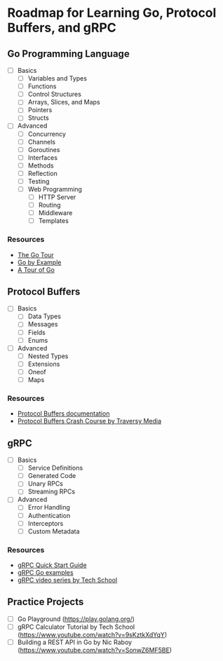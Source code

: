 # Roadmap for Learning Go, Protocol Buffers, and gRPC

## Go Programming Language
- [ ] Basics
  - [ ] Variables and Types
  - [ ] Functions
  - [ ] Control Structures
  - [ ] Arrays, Slices, and Maps
  - [ ] Pointers
  - [ ] Structs
- [ ] Advanced
  - [ ] Concurrency
  - [ ] Channels
  - [ ] Goroutines
  - [ ] Interfaces
  - [ ] Methods
  - [ ] Reflection
  - [ ] Testing
  - [ ] Web Programming
    - [ ] HTTP Server
    - [ ] Routing
    - [ ] Middleware
    - [ ] Templates

### Resources
- [The Go Tour](https://tour.golang.org/welcome/1)
- [Go by Example](https://gobyexample.com/)
- [A Tour of Go](https://tour.golang.org/list)

## Protocol Buffers
- [ ] Basics
  - [ ] Data Types
  - [ ] Messages
  - [ ] Fields
  - [ ] Enums
- [ ] Advanced
  - [ ] Nested Types
  - [ ] Extensions
  - [ ] Oneof
  - [ ] Maps

### Resources
- [Protocol Buffers documentation](https://developers.google.com/protocol-buffers/docs/proto3)
- [Protocol Buffers Crash Course by Traversy Media](https://www.youtube.com/watch?v=Z3uJ6fwJ9go)

## gRPC
- [ ] Basics
  - [ ] Service Definitions
  - [ ] Generated Code
  - [ ] Unary RPCs
  - [ ] Streaming RPCs
- [ ] Advanced
  - [ ] Error Handling
  - [ ] Authentication
  - [ ] Interceptors
  - [ ] Custom Metadata

### Resources
- [gRPC Quick Start Guide](https://grpc.io/docs/languages/go/quickstart/)
- [gRPC Go examples](https://github.com/grpc/grpc-go/tree/master/examples)
- [gRPC video series by Tech School](https://www.youtube.com/watch?v=BdzYdN_Zd9Q&list=PLSak_q1UXfPpq4kKE56i6ZITjvgQXZC0D)

## Practice Projects
- [ ] Go Playground (https://play.golang.org/)
- [ ] gRPC Calculator Tutorial by Tech School (https://www.youtube.com/watch?v=9sKztkXdYqY)
- [ ] Building a REST API in Go by Nic Raboy (https://www.youtube.com/watch?v=SonwZ6MF5BE)
